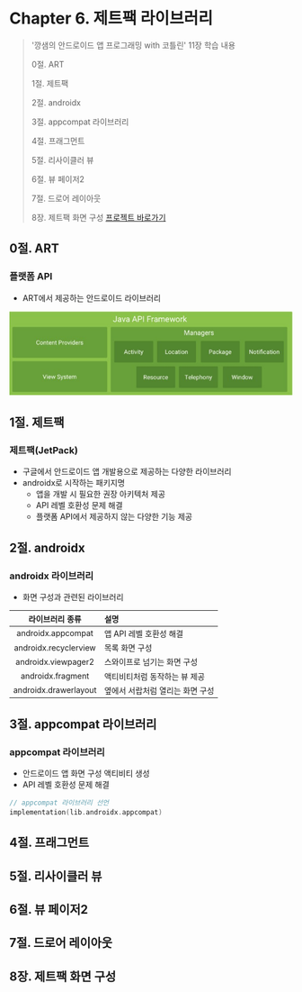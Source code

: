 # Chapter 6. 제트팩 라이브러리

> '깡샘의 안드로이드 앱 프로그래밍 with 코틀린' 11장 학습 내용
>
> 0절. ART
>
> 1절. 제트팩
>
> 2절. androidx
>
> 3절. appcompat 라이브러리
>
> 4절. 프래그먼트
>
> 5절. 리사이클러 뷰
>
> 6절. 뷰 페이저2
>
> 7절. 드로어 레이아웃
>
> 8장. 제트팩 화면 구성
> [프로젝트 바로가기](https://github.com/BangYunseo/AndroidProject/tree/main/ch06)

## 0절. ART

### 플랫폼 API

- ART에서 제공하는 안드로이드 라이브러리

<img src="https://github.com/BangYunseo/TIL/blob/main/Android/Image/ch06/ch06-01-JavaAPI.PNG" height="auto" />

## 1절. 제트팩

### 제트팩(JetPack)

- 구글에서 안드로이드 앱 개발용으로 제공하는 다양한 라이브러리
- androidx로 시작하는 패키지명
  - 앱을 개발 시 필요한 권장 아키텍처 제공
  - API 레벨 호환성 문제 해결
  - 플랫폼 API에서 제공하지 않는 다양한 기능 제공

## 2절. androidx

### androidx 라이브러리

- 화면 구성과 관련된 라이브러리

|    라이브러리 종류    | 설명                             |
| :-------------------: | :------------------------------- |
|  androidx.appcompat   | 앱 API 레벨 호환성 해결          |
| androidx.recyclerview | 목록 화면 구성                   |
|  androidx.viewpager2  | 스와이프로 넘기는 화면 구성      |
|   androidx.fragment   | 액티비티처럼 동작하는 뷰 제공    |
| androidx.drawerlayout | 옆에서 서랍처럼 열리는 화면 구성 |

## 3절. appcompat 라이브러리

### appcompat 라이브러리

- 안드로이드 앱 화면 구성 액티비티 생성
- API 레벨 호환성 문제 해결

```kt
// appcompat 라이브러리 선언
implementation(lib.androidx.appcompat)

```

## 4절. 프래그먼트

## 5절. 리사이클러 뷰

## 6절. 뷰 페이저2

## 7절. 드로어 레이아웃

## 8장. 제트팩 화면 구성
